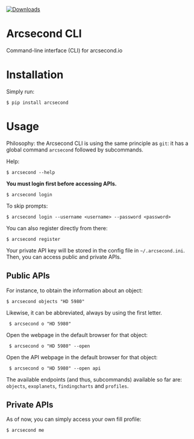 [![Downloads](http://pepy.tech/badge/arcsecond)](http://pepy.tech/project/arcsecond)

# Arcsecond CLI

 Command-line interface (CLI) for arcsecond.io


# Installation

Simply run:

    $ pip install arcsecond

# Usage

Philosophy: the Arcsecond CLI is using the same principle as `git`: it has a global
command `arcsecond` followed by subcommands.

Help:

    $ arcsecond --help

**You must login first before accessing APIs.**

    $ arcsecond login 
    
To skip prompts:

    $ arcsecond login --username <username> --password <password>

You can also register directly from there:

    $ arcsecond register 

Your private API key will be stored in the config file in `~/.arcsecond.ini`. Then, you can access public and private APIs. 

## Public APIs

For instance, to obtain the information about an object:

    $ arcsecond objects "HD 5980"
    
Likewise, it can be abbreviated, always by using the first letter.

     $ arcsecond o "HD 5980"
     
Open the webpage in the default browser for that object:     

     $ arcsecond o "HD 5980" --open

Open the API webpage in the default browser for that object:     

     $ arcsecond o "HD 5980" --open api

The available endpoints (and thus, subcommands) available so far are: `objects`, `exoplanets`, `findingcharts` and `profiles`.

## Private APIs

As of now, you can simply access your own fill profile:

    $ arcsecond me    
